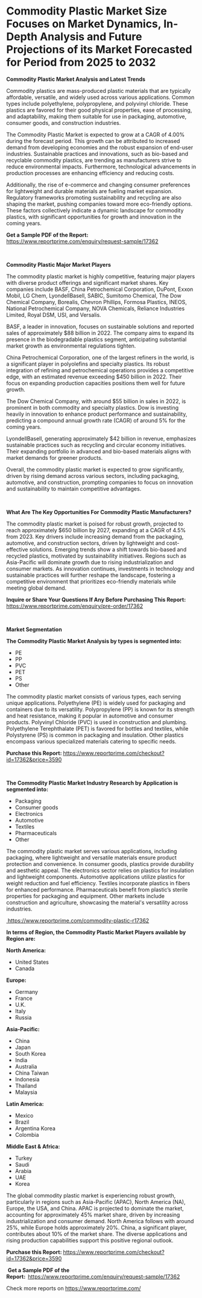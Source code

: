 <p><h1>Commodity Plastic Market Size Focuses on Market Dynamics, In-Depth Analysis and Future Projections of its Market Forecasted for Period from 2025 to 2032</h1></p><p><strong>Commodity Plastic Market Analysis and Latest Trends</strong></p>
<p><p>Commodity plastics are mass-produced plastic materials that are typically affordable, versatile, and widely used across various applications. Common types include polyethylene, polypropylene, and polyvinyl chloride. These plastics are favored for their good physical properties, ease of processing, and adaptability, making them suitable for use in packaging, automotive, consumer goods, and construction industries.</p><p>The Commodity Plastic Market is expected to grow at a CAGR of 4.00% during the forecast period. This growth can be attributed to increased demand from developing economies and the robust expansion of end-user industries. Sustainable practices and innovations, such as bio-based and recyclable commodity plastics, are trending as manufacturers strive to reduce environmental impacts. Furthermore, technological advancements in production processes are enhancing efficiency and reducing costs.</p><p>Additionally, the rise of e-commerce and changing consumer preferences for lightweight and durable materials are fueling market expansion. Regulatory frameworks promoting sustainability and recycling are also shaping the market, pushing companies toward more eco-friendly options. These factors collectively indicate a dynamic landscape for commodity plastics, with significant opportunities for growth and innovation in the coming years.</p></p>
<p><strong>Get a Sample PDF of the Report:&nbsp;</strong> <a href="https://www.reportprime.com/enquiry/request-sample/17362?utm_campaign=3201&utm_medium=2&utm_source=Github&utm_content=ia&utm_term=18032025&utm_id=commodity-plastic">https://www.reportprime.com/enquiry/request-sample/17362</a></p>
<p>&nbsp;</p>
<p><strong>Commodity Plastic Major Market Players</strong></p>
<p><p>The commodity plastic market is highly competitive, featuring major players with diverse product offerings and significant market shares. Key companies include BASF, China Petrochemical Corporation, DuPont, Exxon Mobil, LG Chem, LyondellBasell, SABIC, Sumitomo Chemical, The Dow Chemical Company, Borealis, Chevron Phillips, Formosa Plastics, INEOS, National Petrochemical Company, NOVA Chemicals, Reliance Industries Limited, Royal DSM, USI, and Versalis.</p><p>BASF, a leader in innovation, focuses on sustainable solutions and reported sales of approximately $88 billion in 2022. The company aims to expand its presence in the biodegradable plastics segment, anticipating substantial market growth as environmental regulations tighten.</p><p>China Petrochemical Corporation, one of the largest refiners in the world, is a significant player in polyolefins and specialty plastics. Its robust integration of refining and petrochemical operations provides a competitive edge, with an estimated revenue exceeding $450 billion in 2022. Their focus on expanding production capacities positions them well for future growth.</p><p>The Dow Chemical Company, with around $55 billion in sales in 2022, is prominent in both commodity and specialty plastics. Dow is investing heavily in innovation to enhance product performance and sustainability, predicting a compound annual growth rate (CAGR) of around 5% for the coming years.</p><p>LyondellBasell, generating approximately $42 billion in revenue, emphasizes sustainable practices such as recycling and circular economy initiatives. Their expanding portfolio in advanced and bio-based materials aligns with market demands for greener products.</p><p>Overall, the commodity plastic market is expected to grow significantly, driven by rising demand across various sectors, including packaging, automotive, and construction, prompting companies to focus on innovation and sustainability to maintain competitive advantages.</p></p>
<p>&nbsp;</p>
<p><strong>What Are The Key Opportunities For Commodity Plastic Manufacturers?</strong></p>
<p><p>The commodity plastic market is poised for robust growth, projected to reach approximately $650 billion by 2027, expanding at a CAGR of 4.5% from 2023. Key drivers include increasing demand from the packaging, automotive, and construction sectors, driven by lightweight and cost-effective solutions. Emerging trends show a shift towards bio-based and recycled plastics, motivated by sustainability initiatives. Regions such as Asia-Pacific will dominate growth due to rising industrialization and consumer markets. As innovation continues, investments in technology and sustainable practices will further reshape the landscape, fostering a competitive environment that prioritizes eco-friendly materials while meeting global demand.</p></p>
<p><strong>Inquire or Share Your Questions If Any Before Purchasing This Report:</strong> <a href="https://www.reportprime.com/enquiry/pre-order/17362?utm_campaign=3201&utm_medium=2&utm_source=Github&utm_content=ia&utm_term=18032025&utm_id=commodity-plastic">https://www.reportprime.com/enquiry/pre-order/17362</a></p>
<p>&nbsp;</p>
<p><strong>Market Segmentation</strong></p>
<p><strong>The Commodity Plastic Market Analysis by types is segmented into:</strong></p>
<p><ul><li>PE</li><li>PP</li><li>PVC</li><li>PET</li><li>PS</li><li>Other</li></ul></p>
<p><p>The commodity plastic market consists of various types, each serving unique applications. Polyethylene (PE) is widely used for packaging and containers due to its versatility. Polypropylene (PP) is known for its strength and heat resistance, making it popular in automotive and consumer products. Polyvinyl Chloride (PVC) is used in construction and plumbing. Polyethylene Terephthalate (PET) is favored for bottles and textiles, while Polystyrene (PS) is common in packaging and insulation. Other plastics encompass various specialized materials catering to specific needs.</p></p>
<p><strong>Purchase this Report:&nbsp;</strong><a href="https://www.reportprime.com/checkout?id=17362&price=3590&utm_campaign=3201&utm_medium=2&utm_source=Github&utm_content=ia&utm_term=18032025&utm_id=commodity-plastic">https://www.reportprime.com/checkout?id=17362&price=3590</a></p>
<p>&nbsp;</p>
<p><strong>The Commodity Plastic Market Industry Research by Application is segmented into:</strong></p>
<p><ul><li>Packaging</li><li>Consumer goods</li><li>Electronics</li><li>Automotive</li><li>Textiles</li><li>Pharmaceuticals</li><li>Other</li></ul></p>
<p><p>The commodity plastic market serves various applications, including packaging, where lightweight and versatile materials ensure product protection and convenience. In consumer goods, plastics provide durability and aesthetic appeal. The electronics sector relies on plastics for insulation and lightweight components. Automotive applications utilize plastics for weight reduction and fuel efficiency. Textiles incorporate plastics in fibers for enhanced performance. Pharmaceuticals benefit from plastic’s sterile properties for packaging and equipment. Other markets include construction and agriculture, showcasing the material's versatility across industries.</p></p>
<p><a href="https://www.reportprime.com/commodity-plastic-r17362?utm_campaign=3201&utm_medium=2&utm_source=Github&utm_content=ia&utm_term=18032025&utm_id=commodity-plastic">&nbsp;https://www.reportprime.com/commodity-plastic-r17362</a></p>
<p><strong>In terms of Region, the Commodity Plastic Market Players available by Region are:</strong></p>
<p>
    <p> <strong> North America: </strong>
        <ul>
            <li>United States</li>
            <li>Canada</li>
        </ul>
        </p> 
    <p> <strong> Europe: </strong>
        <ul>
            <li>Germany</li>
            <li>France</li>
            <li>U.K.</li>
            <li>Italy</li>
            <li>Russia</li>
        </ul>
        </p> 
    <p> <strong> Asia-Pacific: </strong>
        <ul>
            <li>China</li>
            <li>Japan</li>
            <li>South Korea</li>
            <li>India</li>
            <li>Australia</li>
            <li>China Taiwan</li>
            <li>Indonesia</li>
            <li>Thailand</li>
            <li>Malaysia</li>
        </ul>
        </p> 
    <p> <strong> Latin America: </strong>
        <ul>
            <li>Mexico</li>
            <li>Brazil</li>
            <li>Argentina Korea</li>
            <li>Colombia</li>
        </ul>
        </p> 
    <p> <strong> Middle East & Africa: </strong>
        <ul>
            <li>Turkey</li>
            <li>Saudi</li>
            <li>Arabia</li>
            <li>UAE</li>
            <li>Korea</li>
        </ul>
    </p>
    </p>
<p><p>The global commodity plastic market is experiencing robust growth, particularly in regions such as Asia-Pacific (APAC), North America (NA), Europe, the USA, and China. APAC is projected to dominate the market, accounting for approximately 45% market share, driven by increasing industrialization and consumer demand. North America follows with around 25%, while Europe holds approximately 20%. China, a significant player, contributes about 10% of the market share. The diverse applications and rising production capabilities support this positive regional outlook.</p></p>
<p><strong>Purchase this Report: </strong><a href="https://www.reportprime.com/checkout?id=17362&price=3590&utm_campaign=3201&utm_medium=2&utm_source=Github&utm_content=ia&utm_term=18032025&utm_id=commodity-plastic">https://www.reportprime.com/checkout?id=17362&price=3590</a></p>
<p>&nbsp;<strong>Get a Sample PDF of the Report:&nbsp;&nbsp;</strong><a href="https://www.reportprime.com/enquiry/request-sample/17362?utm_campaign=3201&utm_medium=2&utm_source=Github&utm_content=ia&utm_term=18032025&utm_id=commodity-plastic">https://www.reportprime.com/enquiry/request-sample/17362</a></p>
<p><strong></strong></p>
<p>Check more reports on <a href="https://www.reportprime.com/?utm_campaign=3201&utm_medium=2&utm_source=Github&utm_content=ia&utm_term=18032025&utm_id=commodity-plastic">https://www.reportprime.com/</a></p>